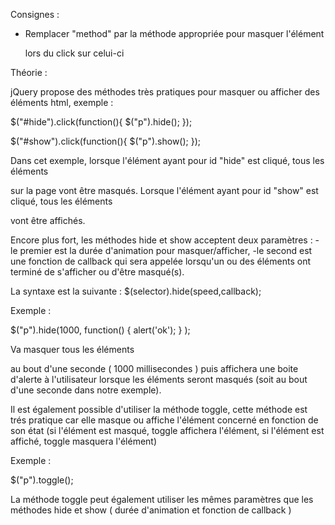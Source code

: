 Consignes :

- Remplacer "method" par la méthode appropriée pour masquer l'élément <p> 
lors du click sur celui-ci




 Théorie :

 jQuery propose des méthodes très pratiques pour masquer ou afficher des éléments html, 
 exemple :

 $("#hide").click(function(){
     $("p").hide();
 });

 $("#show").click(function(){
     $("p").show();
 });

 Dans cet exemple, lorsque l'élément ayant pour id "hide" est cliqué, 
 tous les éléments <p> sur la page vont être masqués.
 Lorsque l'élément ayant pour id "show" est cliqué, 
 tous les éléments <p> vont être affichés.


 Encore plus fort, les méthodes hide et show acceptent deux paramètres : 
 -le premier est la durée d'animation pour masquer/afficher,
 -le second est une fonction de callback qui sera appelée 
 lorsqu'un ou des éléments ont terminé de s'afficher ou d'être masqué(s).

 La syntaxe est la suivante : $(selector).hide(speed,callback);

 Exemple :

 $("p").hide(1000, function() { alert('ok'); } );

 Va masquer tous les éléments <p> au bout d'une seconde ( 1000 millisecondes ) 
 puis affichera une boite d'alerte à l'utilisateur lorsque les éléments seront masqués 
 (soit au bout d'une seconde dans notre exemple).



 Il est également possible d'utiliser la méthode toggle, 
 cette méthode est trés pratique car elle masque ou affiche
 l'élément concerné en fonction de son état 
 (si l'élément est masqué, toggle affichera l'élément, si l'élément est affiché,
 toggle masquera l'élément)

 Exemple :

 $("p").toggle();

 La méthode toggle peut également utiliser les mêmes paramètres 
 que les méthodes hide et show ( durée d'animation et fonction de callback )
